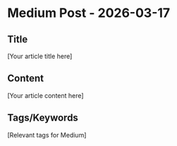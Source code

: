 # Medium Post - 2026-03-17

## Title
[Your article title here]

## Content
[Your article content here]

## Tags/Keywords
[Relevant tags for Medium]

